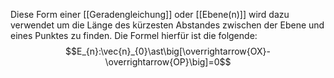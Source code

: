 Diese Form einer [[Geradengleichung]] oder [[Ebene(n)]] wird dazu verwendet um die Länge des kürzesten Abstandes zwischen der Ebene und eines Punktes zu finden.
Die Formel hierfür ist die folgende:
$$E_{n}:\vec{n}_{0}\ast\big[\overrightarrow{OX}-\overrightarrow{OP}\big]=0$$
